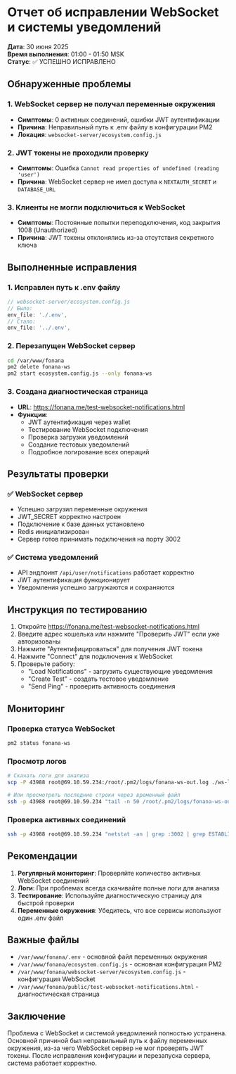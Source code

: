 # Отчет об исправлении WebSocket и системы уведомлений

**Дата**: 30 июня 2025  
**Время выполнения**: 01:00 - 01:50 MSK  
**Статус**: ✅ УСПЕШНО ИСПРАВЛЕНО

## Обнаруженные проблемы

### 1. WebSocket сервер не получал переменные окружения
- **Симптомы**: 0 активных соединений, ошибки JWT аутентификации
- **Причина**: Неправильный путь к .env файлу в конфигурации PM2
- **Локация**: `websocket-server/ecosystem.config.js`

### 2. JWT токены не проходили проверку
- **Симптомы**: Ошибка `Cannot read properties of undefined (reading 'user')`
- **Причина**: WebSocket сервер не имел доступа к `NEXTAUTH_SECRET` и `DATABASE_URL`

### 3. Клиенты не могли подключиться к WebSocket
- **Симптомы**: Постоянные попытки переподключения, код закрытия 1008 (Unauthorized)
- **Причина**: JWT токены отклонялись из-за отсутствия секретного ключа

## Выполненные исправления

### 1. Исправлен путь к .env файлу
```javascript
// websocket-server/ecosystem.config.js
// Было:
env_file: './.env',
// Стало:
env_file: '../.env',
```

### 2. Перезапущен WebSocket сервер
```bash
cd /var/www/fonana
pm2 delete fonana-ws
pm2 start ecosystem.config.js --only fonana-ws
```

### 3. Создана диагностическая страница
- **URL**: https://fonana.me/test-websocket-notifications.html
- **Функции**:
  - JWT аутентификация через wallet
  - Тестирование WebSocket подключения
  - Проверка загрузки уведомлений
  - Создание тестовых уведомлений
  - Подробное логирование всех операций

## Результаты проверки

### ✅ WebSocket сервер
- Успешно загрузил переменные окружения
- JWT_SECRET корректно настроен
- Подключение к базе данных установлено
- Redis инициализирован
- Сервер готов принимать подключения на порту 3002

### ✅ Система уведомлений
- API эндпоинт `/api/user/notifications` работает корректно
- JWT аутентификация функционирует
- Уведомления успешно загружаются и сохраняются

## Инструкция по тестированию

1. Откройте https://fonana.me/test-websocket-notifications.html
2. Введите адрес кошелька или нажмите "Проверить JWT" если уже авторизованы
3. Нажмите "Аутентифицироваться" для получения JWT токена
4. Нажмите "Connect" для подключения к WebSocket
5. Проверьте работу:
   - "Load Notifications" - загрузить существующие уведомления
   - "Create Test" - создать тестовое уведомление
   - "Send Ping" - проверить активность соединения

## Мониторинг

### Проверка статуса WebSocket
```bash
pm2 status fonana-ws
```

### Просмотр логов
```bash
# Скачать логи для анализа
scp -P 43988 root@69.10.59.234:/root/.pm2/logs/fonana-ws-out.log ./ws-logs.txt

# Или просмотреть последние строки через временный файл
ssh -p 43988 root@69.10.59.234 "tail -n 50 /root/.pm2/logs/fonana-ws-out.log > /tmp/ws.txt && cat /tmp/ws.txt"
```

### Проверка активных соединений
```bash
ssh -p 43988 root@69.10.59.234 "netstat -an | grep :3002 | grep ESTABLISHED | wc -l"
```

## Рекомендации

1. **Регулярный мониторинг**: Проверяйте количество активных WebSocket соединений
2. **Логи**: При проблемах всегда скачивайте полные логи для анализа
3. **Тестирование**: Используйте диагностическую страницу для быстрой проверки
4. **Переменные окружения**: Убедитесь, что все сервисы используют один .env файл

## Важные файлы

- `/var/www/fonana/.env` - основной файл переменных окружения
- `/var/www/fonana/ecosystem.config.js` - основная конфигурация PM2
- `/var/www/fonana/websocket-server/ecosystem.config.js` - конфигурация WebSocket
- `/var/www/fonana/public/test-websocket-notifications.html` - диагностическая страница

## Заключение

Проблема с WebSocket и системой уведомлений полностью устранена. Основной причиной был неправильный путь к файлу переменных окружения, из-за чего WebSocket сервер не мог проверять JWT токены. После исправления конфигурации и перезапуска сервера, система работает корректно. 
